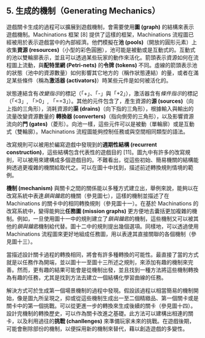 ## 5. 生成的機制（Generating Mechanics）

遊戲關卡生成的過程可以擴展到遊戲機制，會需要使用**圖 (graph)** 的結構來表示遊戲機制。Machinations 框架 [8] 提供了這樣的框架，Machinations 流程圖已經被用於表示遊戲當中的內部經濟。他們模擬在**池 (pools)**（開放的圓形元素）上收集**資源 (resources)**（小型的彩色圓圈），池可能是被動或是互動式的。互動式的池以雙輪廓表示，並且可以透過某些玩家的動作來活化。箭頭表示資源如何在流程圖上流動，與**配特里網 (Petri-nets)** 的**令牌 (tokens)** 不同。虛線的箭頭表示池的狀態（池中的資源數量）如何影響其它地方的（稱作狀態連結）的量，或者在滿足某些條件（稱為**激活器 (activators)**）時某些元件是如何被活化的。

狀態連結含有*改變指示*的標記（「+」、「-」與「+2」），激活器含有*條件指示*的標記（「<3」, 「>0」, 「==3」）。其他的元件包含了，產生資源的**源 (sources)**（向上指的三角形），消耗資源的**渠 (drains)**（向下指的三角形），根據輸入與輸出的流量改變資源數量的 **轉換器 (converters)**（指向側旁的三角形），以及影響資源流向的**門 (gates)**（菱形）。向池一樣，這些元件可以是被動（單輪廓）或是互動式（雙輪廓）。Machinations 流程圖能夠控制任務或與空間相同類型的語法。

改寫規則可以被用於編寫遊戲中發現到的**週期性結構 (recurrent construction)**，這些結構包含代表性的遊戲目的 [11]。圖九中有許多的改寫規則，可以被用來建構成多個遊戲目的。不難看出，從這些初始、簡易機關的結構能夠透過更複雜的機關給取代之。可以在圖十中找到，描述前述轉換規則情境的範例。

**機制 (mechanism)** 與關卡之間的關係能以多種方式建立出，舉例來說，能夠以在改寫系統中表達*鎖與鑰匙*的機關（參見圖七），這樣的機制並描述了在 Machinations 的關卡中的相同轉換規則（參見圖十一）。在基於 Machinations 的改寫系統中，變得能夠比**任務圖 (mission graphs)** 更方便地去囊括更加複雜的機制。例如，一旦使用圖十一中的規則建立了*鎖與鑰匙*的機制，這些機制又可以被其他的*鎖與鑰匙*機制給代替。圖十二中的規則提出幾個選項。同樣地，可以透過使用 Machinations 流程圖來更好地組成任務圖，用以表達其直接關聯的各個機制（參見圖十三）。

當描述設計關卡過程的轉換相同，將會有許多種轉換的可能性。最直接了當的方式就是以任務作為開端，並以圖十一至圖十三所述之規則，來添加有趣的機制來完善。然而，更有趣的結果可能會是從機制出發，並且找到一種方法將這些機制轉換為有趣的任務，尤其是找到方法去建立一個結構化學習曲線的任務。

解決方式可於生成第一個場景機制的過程中發現。假設該過程以相當簡易的機制開始，像是圖九所呈現之，抑或從這些機制生成出一至二個精緻品、第一個關卡或是關卡中的第一個挑戰。可以從更進一步的轉換來生成後續的關卡（參見圖十四）。設計完機制的轉換歷史，可以作為關卡改進之基礎。此方法可以建構出相連的關卡，以及利用過往的**挑戰 (chanllenges)** 來準備玩家未來的挑戰。在遊戲後期，可能會刪除部份的機制，以便採用新的機制來替代，藉以創造遊戲的多變性。
